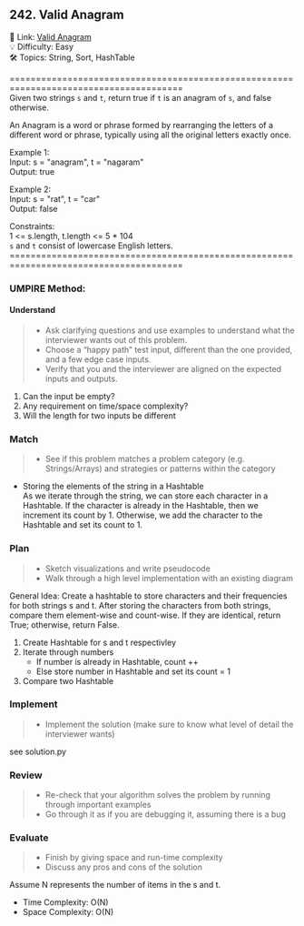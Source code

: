 ## 242. Valid Anagram
🔗  Link: [Valid Anagram](https://leetcode.com/problems/valid-anagram/description/)<br>
💡 Difficulty: Easy<br>
🛠️ Topics: String, Sort, HashTable<br>

=======================================================================================<br>
Given two strings `s` and `t`, return true if `t` is an anagram of `s`, and false otherwise.

An Anagram is a word or phrase formed by rearranging the letters of a different word or phrase, typically using all the original letters exactly once.

Example 1:<br>
Input: s = "anagram", t = "nagaram"<br>
Output: true<br>

Example 2:<br>
Input: s = "rat", t = "car"<br>
Output: false<br>

Constraints:<br>
1 <= s.length, t.length <= 5 * 104 <br>
`s` and `t` consist of lowercase English letters.
=======================================================================================<br>
### UMPIRE Method:
#### Understand

> - Ask clarifying questions and use examples to understand what the interviewer wants out of this problem.
> - Choose a “happy path” test input, different than the one provided, and a few edge case inputs. 
> - Verify that you and the interviewer are aligned on the expected inputs and outputs.
1. Can the input be empty?
2. Any requirement on time/space complexity?
3. Will the length for two inputs be different

### Match
> - See if this problem matches a problem category (e.g. Strings/Arrays) and strategies or patterns within the category


- Storing the elements of the string in a Hashtable <br>
As we iterate through the string, we can store each character in a Hashtable. If the character is already in the Hashtable, then we increment its count by 1. Otherwise, we add the character to the Hashtable and set its count to 1.

### Plan
> - Sketch visualizations and write pseudocode
> - Walk through a high level implementation with an existing diagram

General Idea: Create a hashtable to store characters and their frequencies for both strings s and t. After storing the characters from both strings, compare them element-wise and count-wise. If they are identical, return True; otherwise, return False.

1) Create Hashtable for s and t respectivley
2) Iterate through numbers
    - If number is already in Hashtable, count ++
    - Else store number in Hashtable and set its count = 1 
3) Compare two Hashtable


### Implement
> - Implement the solution (make sure to know what level of detail the interviewer wants)

see solution.py

### Review
> - Re-check that your algorithm solves the problem by running through important examples
> - Go through it as if you are debugging it, assuming there is a bug
### Evaluate
> - Finish by giving space and run-time complexity
> - Discuss any pros and cons of the solution

Assume N represents the number of items in the s and t.


- Time Complexity: O(N)
- Space Complexity: O(N)
